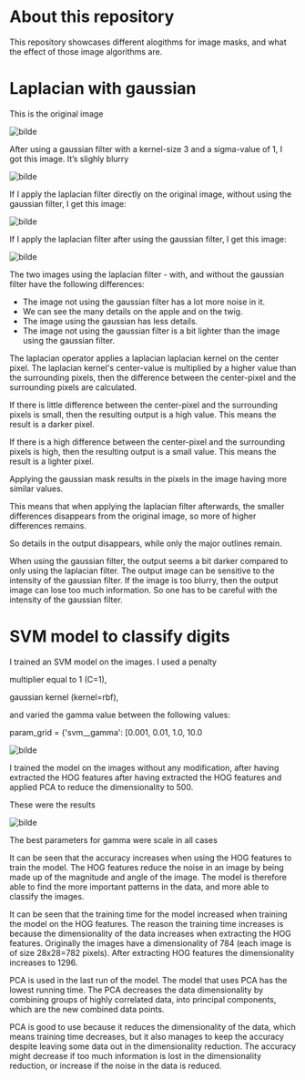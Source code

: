 # About this repository
This repository showcases different alogithms for image masks, and what the effect of those image algorithms are.


# Laplacian with gaussian
This is the original image

![bilde](https://github.com/user-attachments/assets/d3d6a27a-38bd-49b9-8477-91a10fc3f178)

After using a gaussian filter with a kernel-size 3 and a sigma-value of 1, I got
this image. It’s slighly blurry

![bilde](https://github.com/user-attachments/assets/d715f7ee-a9cb-47ec-983f-219c33dc9aad)

If I apply the laplacian filter directly on the original image, without using the
gaussian filter, I get this image:

![bilde](https://github.com/user-attachments/assets/2e806fbc-1c56-4c82-bb97-d14c3e6a676f)

If I apply the laplacian filter after using the gaussian filter, I get this image:

![bilde](https://github.com/user-attachments/assets/6505146e-863b-4f51-91ee-e361765ea6e1)

The two images using the laplacian filter - with, and without the gaussian filter
have the following differences:
- The image not using the gaussian filter has a lot more noise in it.
- We can see the many details on the apple and on the twig.
- The image using the gaussian has less details.
- The image not using the gaussian filter is a bit lighter than the image using
the gaussian filter.


The laplacian operator applies a laplacian laplacian kernel on the center pixel.
The laplacian kernel's center-value is multiplied by a higher value than the
surrounding pixels,
then the difference between the center-pixel and the surrounding pixels are
calculated.


If there is little difference between the center-pixel and the surrounding pixels is small, then the resulting output is a high value. 
This means the result is a darker pixel.


If there is a high difference between the center-pixel and the surrounding pixels
is high,
then the resulting output is a small value.
This means the result is a lighter pixel.


Applying the gaussian mask results in the pixels in the image having more
similar values.


This means that when applying the laplacian filter afterwards, the smaller
differences disappears from the original image, so more of higher differences
remains.

So details in the output disappears, while only the major outlines remain.


When using the gaussian filter, the output seems a bit darker compared to only
using the laplacian filter. The output image can be sensitive to the intensity of
the gaussian filter. If the image is too blurry, then the output image can lose too
much information. So one has to be careful with the intensity of the gaussian
filter.





# SVM model to classify digits
I trained an SVM model on the images. I used a penalty


multiplier equal to 1 (C=1),


gaussian kernel (kernel=rbf),

and varied the gamma value between the following values:


param_grid = {'svm__gamma': [0.001, 0.01, 1.0, 10.0

![bilde](https://github.com/user-attachments/assets/6d5b68f9-a767-4b90-b146-a83566f533d2)


I trained the model on the
images without any modification,
after having extracted the HOG features
after having extracted the HOG features and applied PCA to reduce the dimensionality to 500.

These were the results

![bilde](https://github.com/user-attachments/assets/b9180603-f4c8-47b5-ac49-acb3e3107b1c)


The best parameters for gamma were scale in all cases

It can be seen that the accuracy increases when using the HOG features to train the model. The HOG features reduce the noise in an image by being made up of the magnitude and angle of the image. The model is therefore able to find the more important patterns in the data, and more able to classify the images.

It can be seen that the training time for the model increased when training the model on the HOG features. The reason the training time increases is because the dimensionality of the data increases when extracting the HOG features.
Originally the images have a dimensionality of 784 (each image is of size 28x28=782 pixels). After extracting HOG features the dimensionality increases to 1296.

PCA is used in the last run of the model. The model that uses PCA has the lowest running time. The PCA decreases the data dimensionality by combining groups of highly correlated data, into principal components, which are the new combined data points.

PCA is good to use because it reduces the dimensionality of the data, which means training time decreases, but it also manages to keep the accuracy despite leaving some data out in the dimensionality reduction. The accuracy might decrease if too much information is lost in the dimensionality reduction, or increase if the noise in the data is reduced.








